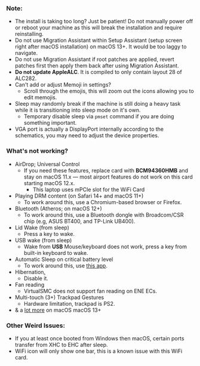 ### Note:
* The install is taking too long? Just be patient! Do not manually power off or reboot your machine as this will break the installation and require reinstalling. 
* Do not use Migration Assistant within Setup Assistant (setup screen right after macOS installation) on macOS 13+. It would be too laggy to navigate.
* Do not use Migration Assistant if root patches are applied, revert patches first then apply them back after using Migration Assistant.
* **Do not update AppleALC**. It is compiled to only contain layout 28 of ALC282. 
* Can't add or adjust Memoji in settings?
	* Scroll through the emojis, this will zoom out the icons allowing you to edit memojis.
* Sleep may randomly break if the machine is still doing a heavy task while it is transitioning into sleep mode on it's own. 
	* Temporary disable sleep via `pmset` command if you are doing something important.
* VGA port is actually a DisplayPort internally according to the schematics, you may need to adjust the device properties.

### What's not working?

- AirDrop; Universal Control
	- If you need these features, replace card with **BCM94360HMB** and stay on macOS 11.x — most airport features do not work on this card starting macOS 12.x.
		- This laptop uses mPCIe slot for the WiFi Card
- Playing DRM content (on Safari 14+ and macOS 11+)
	- To work around this, use a Chromium-based browser or Firefox.
- Bluetooth (Atheros; on macOS 12+)
	- To work around this, use a Bluetooth dongle with Broadcom/CSR chip (e.g, ASUS BT400, and TP-Link UB400).
- Lid Wake (from sleep)
	- Press a key to wake.
- USB wake (from sleep)
	- Wake from **USB** Mouse/keyboard does not work,  press a key from built-in keyboard to wake.
- Automatic Sleep on critical battery level
	- To work around this, use [this app](https://github.com/HsOjo/SleeperX).
- Hibernation[.](https://github.com/acidanthera/bugtracker/issues/386#issuecomment-503042790)
	- Disable it. 
- Fan reading
	- VirtualSMC does not support fan reading on ENE ECs.
 - Multi-touch (3+) Trackpad Gestures
	- Hardware limitation, trackpad is PS2.
 - & a [lot more](https://github.com/dortania/OpenCore-Legacy-Patcher/issues/1008) on macOS macOS 13+

### Other Weird Issues:

* If you at least once booted from Windows then macOS, certain ports transfer from XHC to EHC after sleep.  
* WiFi icon will only show one bar, this is a known issue with this WiFi card.
